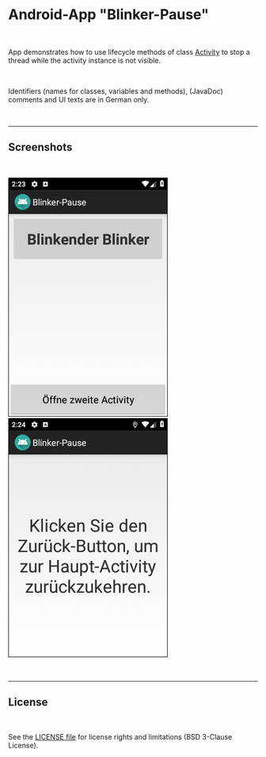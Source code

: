 # Android-App "Blinker-Pause" #

<br>

App demonstrates how to use lifecycle methods of class [Activity](https://developer.android.com/reference/android/app/Activity) 
to stop a thread while the activity instance is not visible.

<br>

Identifiers (names for classes, variables and methods), (JavaDoc) comments and UI texts are in German only.

<br>

----

## Screenshots ##

<br>

![Screenshot 1](screenshot_1.png) &nbsp; ![Screenshot 2](screenshot_2.png)


<br>

----

## License ##

<br>

See the [LICENSE file](LICENSE.md) for license rights and limitations (BSD 3-Clause License).

<br>
